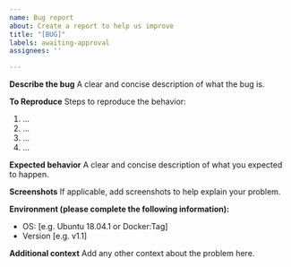 ```yaml
---
name: Bug report
about: Create a report to help us improve
title: "[BUG]"
labels: awaiting-approval
assignees: ''

---
```


**Describe the bug**
A clear and concise description of what the bug is.

**To Reproduce**
Steps to reproduce the behavior:
1. ...
2. ...
3. ...
4. ...

**Expected behavior**
A clear and concise description of what you expected to happen.

**Screenshots**
If applicable, add screenshots to help explain your problem.

**Environment (please complete the following information):**
 - OS: [e.g. Ubuntu 18.04.1 or Docker:Tag]
 - Version [e.g. v1.1]

**Additional context**
Add any other context about the problem here.
